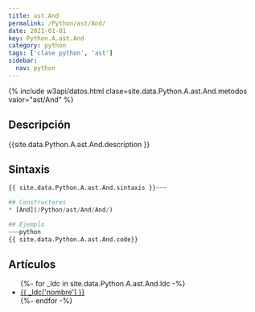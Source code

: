 ```yaml
---
title: ast.And
permalink: /Python/ast/And/
date: 2021-01-01
key: Python.A.ast.And
category: python
tags: ['clase python', 'ast']
sidebar: 
  nav: python
---
```


{% include w3api/datos.html clase=site.data.Python.A.ast.And.metodos valor="ast/And" %}

## Descripción
{{site.data.Python.A.ast.And.description }}

## Sintaxis
~~~python
{{ site.data.Python.A.ast.And.sintaxis }}~~~

## Constructores
* [And](/Python/ast/And/And/)

## Ejemplo
~~~python
{{ site.data.Python.A.ast.And.code}}
~~~

## Artículos
<ul>
{%- for _ldc in site.data.Python.A.ast.And.ldc -%}
   <li>
       <a href="{{_ldc['url'] }}">{{ _ldc['nombre'] }}</a>
   </li>
{%- endfor -%}
</ul>
